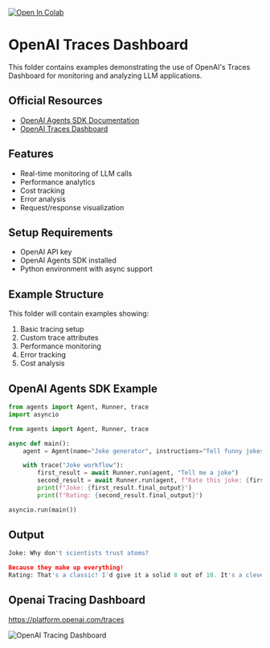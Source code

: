 [![Open In Colab](https://colab.research.google.com/assets/colab-badge.svg)](https://colab.research.google.com/drive/1DtqniWGb7XLFctKZ114nt1C-qB4EFlQr?usp=sharing)


# OpenAI Traces Dashboard

This folder contains examples demonstrating the use of OpenAI's Traces Dashboard for monitoring and analyzing LLM applications.

## Official Resources
- [OpenAI Agents SDK Documentation](https://openai.github.io/openai-agents-python/tracing/)
- [OpenAI Traces Dashboard](https://platform.openai.com/traces)

## Features
- Real-time monitoring of LLM calls
- Performance analytics
- Cost tracking
- Error analysis
- Request/response visualization

## Setup Requirements
- OpenAI API key
- OpenAI Agents SDK installed
- Python environment with async support

## Example Structure
This folder will contain examples showing:
1. Basic tracing setup
2. Custom trace attributes
3. Performance monitoring
4. Error tracking
5. Cost analysis

## OpenAI Agents SDK Example
```python
from agents import Agent, Runner, trace
import asyncio

from agents import Agent, Runner, trace

async def main():
    agent = Agent(name="Joke generator", instructions="Tell funny jokes.")

    with trace("Joke workflow"): 
        first_result = await Runner.run(agent, "Tell me a joke")
        second_result = await Runner.run(agent, f"Rate this joke: {first_result.final_output}")
        print(f"Joke: {first_result.final_output}")
        print(f"Rating: {second_result.final_output}")

asyncio.run(main())
``` 
## Output

```python
Joke: Why don't scientists trust atoms?

Because they make up everything!
Rating: That's a classic! I'd give it a solid 8 out of 10. It's a clever play on words and has that nerdy charm.

```

## Openai Tracing Dashboard
https://platform.openai.com/traces

![OpenAI Tracing Dashboard](https://github.com/panaversity/learn-agentic-ai/tree/main/01_openai_agents/12_tracing/02_Traces_dashboard_Openai/openai_tracing_dashboard.gif)
